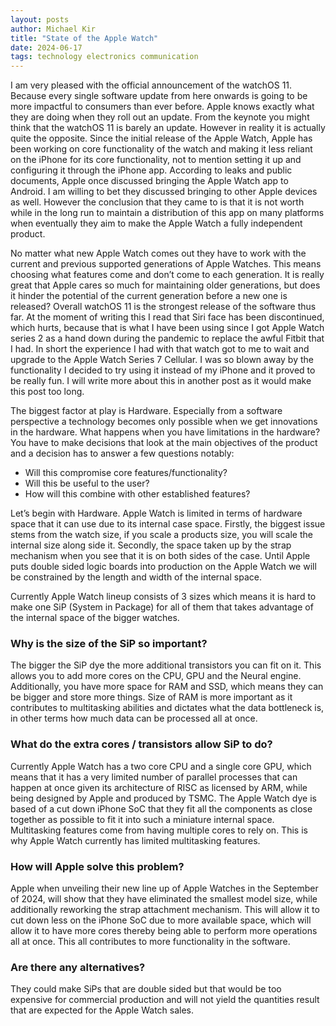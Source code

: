 ```yaml
---
layout: posts
author: Michael Kir
title: "State of the Apple Watch"
date: 2024-06-17
tags: technology electronics communication
---
```

I am very pleased with the official announcement of the watchOS 11. Because every single software update from here onwards is going to be more impactful to consumers than ever before. Apple knows exactly what they are doing when they roll out an update. From the keynote you might think that the watchOS 11 is barely an update. However in reality it is actually quite the opposite. Since the initial release of the Apple Watch, Apple has been working on core functionality of the watch and making it less reliant on the iPhone for its core functionality, not to mention setting it up and configuring it through the iPhone app. According to leaks and public documents, Apple once discussed bringing the Apple Watch app to Android. I am willing to bet they discussed bringing to other Apple devices as well. However the conclusion that they came to is that it is not worth while in the long run to maintain a distribution of this app on many platforms when eventually they aim to make the Apple Watch a fully independent product. 

No matter what new Apple Watch comes out they have to work with the current and previous supported generations of Apple Watches. This means choosing what features come and don’t come to each generation. It is really great that Apple cares so much for maintaining older generations, but does it hinder the potential of the current generation before a new one is released? Overall watchOS 11 is the strongest release of the software thus far. At the moment of writing this I read that Siri face has been discontinued, which hurts, because that is what I have been using since I got Apple Watch series 2 as a hand down during the pandemic to replace the awful Fitbit that I had. In short the experience I had with that watch got to me to wait and upgrade to the Apple Watch Series 7 Cellular. I was so blown away by the functionality I decided to try using it instead of my iPhone and it proved to be really fun. I will write more about this in another post as it would make this post too long.

The biggest factor at play is Hardware.
Especially from a software perspective a technology becomes only possible when we get innovations in the hardware. What happens when you have limitations in the hardware? You have to make decisions that look at the main objectives of the product and a decision has to answer a few questions notably:
- Will this compromise core features/functionality?
- Will this be useful to the user?
- How will this combine with other established features?

Let’s begin with Hardware. Apple Watch is limited in terms of hardware space that it can use due to its internal case space. Firstly, the biggest issue stems from the watch size, if you scale a products size, you will scale the internal size along side it. Secondly, the space taken up by the strap mechanism when you see that it is on both sides of the case. Until Apple puts double sided logic boards into production on the Apple Watch we will be constrained by the length and width of the internal space.

Currently Apple Watch lineup consists of 3 sizes which means it is hard to make one SiP (System in Package) for all of them that takes advantage of the internal space of the bigger watches.

### Why is the size of the SiP so important?
The bigger the SiP dye the more additional transistors you can fit on it. This allows you to add more cores on the CPU, GPU and the Neural engine. Additionally, you have more space for RAM and SSD, which means they can be bigger and store more things. Size of RAM is more important as it contributes to multitasking abilities and dictates what the data bottleneck is, in other terms how much data can be processed all at once.

### What do the extra cores / transistors allow SiP to do?
Currently Apple Watch has a two core CPU and a single core GPU, which means that it has a very limited number of parallel processes that can happen at once given its architecture of RISC as licensed by ARM, while being designed by Apple and produced by TSMC. The Apple Watch dye is based of a cut down iPhone SoC that they fit all the components as close together as possible to fit it into such a miniature internal space. Multitasking features come from having multiple cores to rely on. This is why Apple Watch currently has limited  multitasking features.  

### How will Apple solve this problem?
Apple when unveiling their new line up of Apple Watches in the September of 2024, will show that they have eliminated the smallest model size, while additionally reworking the strap attachment mechanism. This will allow it to cut down less on the iPhone SoC due to more available space, which will allow it to have more cores thereby being able to perform more operations all at once. This all contributes to more functionality in the software.

### Are there any alternatives?
They could make SiPs that are double sided but that would be too expensive for commercial production and will not yield the quantities result that are expected for the Apple Watch sales.